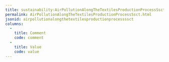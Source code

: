 ```yaml
---
title: sustainability:AirPollutionAlongTheTextilesProductionProcessSsct
permalink: AirPollutionAlongTheTextilesProductionProcessSsct.html
jsonid: airpollutionalongthetextilesproductionprocessssct
columns:
  - 
    title: Comment
    code: comment
  - 
    title: Value
    code: value
---
```

